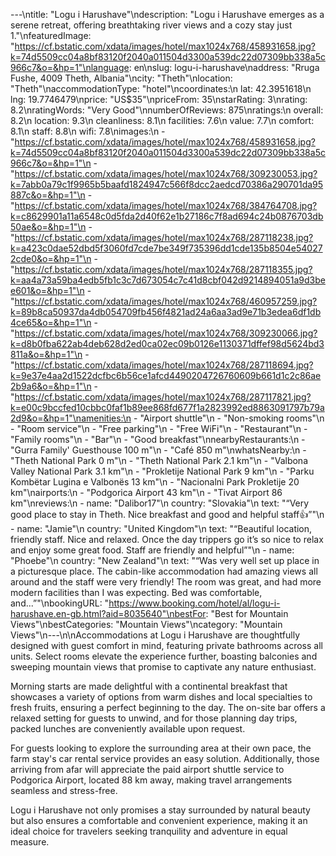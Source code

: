 ---\ntitle: "Logu i Harushave"\ndescription: "Logu i Harushave emerges as a serene retreat, offering breathtaking river views and a cozy stay just 1."\nfeaturedImage: "https://cf.bstatic.com/xdata/images/hotel/max1024x768/458931658.jpg?k=74d5509cc04a8bf83120f2040a011504d3300a539dc22d07309bb338a5c966c7&o=&hp=1"\nlanguage: en\nslug: logu-i-harushave\naddress: "Rruga Fushe, 4009 Theth, Albania"\ncity: "Theth"\nlocation: "Theth"\naccommodationType: "hotel"\ncoordinates:\n  lat: 42.3951618\n  lng: 19.7746479\nprice: "US$35"\npriceFrom: 35\nstarRating: 3\nrating: 8.2\nratingWords: "Very Good"\nnumberOfReviews: 875\nratings:\n  overall: 8.2\n  location: 9.3\n  cleanliness: 8.1\n  facilities: 7.6\n  value: 7.7\n  comfort: 8.1\n  staff: 8.8\n  wifi: 7.8\nimages:\n  - "https://cf.bstatic.com/xdata/images/hotel/max1024x768/458931658.jpg?k=74d5509cc04a8bf83120f2040a011504d3300a539dc22d07309bb338a5c966c7&o=&hp=1"\n  - "https://cf.bstatic.com/xdata/images/hotel/max1024x768/309230053.jpg?k=7abb0a79c1f9965b5baafd1824947c566f8dcc2aedcd70386a290701da95887c&o=&hp=1"\n  - "https://cf.bstatic.com/xdata/images/hotel/max1024x768/384764708.jpg?k=c8629901a11a6548c0d5fda2d40f62e1b27186c7f8ad694c24b0876703db50ae&o=&hp=1"\n  - "https://cf.bstatic.com/xdata/images/hotel/max1024x768/287118238.jpg?k=a423c0dae52dbd5f3060fd7cde7be349f735396dd1cde135b8504e540272cde0&o=&hp=1"\n  - "https://cf.bstatic.com/xdata/images/hotel/max1024x768/287118355.jpg?k=aa4a73a59ba4edb5fb1c3c7d673054c7c41d8cbf042d9214894051a9d3bee601&o=&hp=1"\n  - "https://cf.bstatic.com/xdata/images/hotel/max1024x768/460957259.jpg?k=89b8ca50937da4db054709fb456f4821ad24a6aa3ad9e71b3edea6df1db4ce65&o=&hp=1"\n  - "https://cf.bstatic.com/xdata/images/hotel/max1024x768/309230066.jpg?k=d8b0fba622ab4deb628d2ed0ca02ec09b0126e1130371dffef98d5624bd3811a&o=&hp=1"\n  - "https://cf.bstatic.com/xdata/images/hotel/max1024x768/287118694.jpg?k=9e37e4aa2d1522dcfbc6b56ce1afcd4490204726760609b661d1c2c86ae2b9a6&o=&hp=1"\n  - "https://cf.bstatic.com/xdata/images/hotel/max1024x768/287117821.jpg?k=e00c9bccfed10cbbc0faf1b89ee868fd677f1a2823992ed8863091797b79a2d9&o=&hp=1"\namenities:\n  - "Airport shuttle"\n  - "Non-smoking rooms"\n  - "Room service"\n  - "Free parking"\n  - "Free WiFi"\n  - "Restaurant"\n  - "Family rooms"\n  - "Bar"\n  - "Good breakfast"\nnearbyRestaurants:\n  - "Gurra Family' Guesthouse 100 m"\n  - "Café 850 m"\nwhatsNearby:\n  - "Theth National Park 0 m"\n  - "Theth National Park 2.1 km"\n  - "Valbona Valley National Park 3.1 km"\n  - "Prokletije National Park 9 km"\n  - "Parku Kombëtar Lugina e Valbonës 13 km"\n  - "Nacionalni Park Prokletije 20 km"\nairports:\n  - "Podgorica Airport 43 km"\n  - "Tivat Airport 86 km"\nreviews:\n  - name: "Dalibor17"\n    country: "Slovakia"\n    text: "“Very good place to stay in Theth. Nice breakfast and good and helpful staff👍”"\n  - name: "Jamie"\n    country: "United Kingdom"\n    text: "“Beautiful location, friendly staff. Nice and relaxed. Once the day trippers go it’s so nice to relax and enjoy some great food. Staff are friendly and helpful”"\n  - name: "Phoebe"\n    country: "New Zealand"\n    text: "“Was very well set up place in a picturesque place. The cabin-like accommodation had amazing views all around and the staff were very friendly! The room was great, and had more modern facilities than I was expecting. Bed was comfortable, and...”"\nbookingURL: "https://www.booking.com/hotel/al/logu-i-harushave.en-gb.html?aid=8035640"\nbestFor: "Best for Mountain Views"\nbestCategories: "Mountain Views"\ncategory: "Mountain Views"\n---\n\nAccommodations at Logu i Harushave are thoughtfully designed with guest comfort in mind, featuring private bathrooms across all units. Select rooms elevate the experience further, boasting balconies and sweeping mountain views that promise to captivate any nature enthusiast.

Morning starts are made delightful with a continental breakfast that showcases a variety of options from warm dishes and local specialties to fresh fruits, ensuring a perfect beginning to the day. The on-site bar offers a relaxed setting for guests to unwind, and for those planning day trips, packed lunches are conveniently available upon request.

For guests looking to explore the surrounding area at their own pace, the farm stay's car rental service provides an easy solution. Additionally, those arriving from afar will appreciate the paid airport shuttle service to Podgorica Airport, located 88 km away, making travel arrangements seamless and stress-free.

Logu i Harushave not only promises a stay surrounded by natural beauty but also ensures a comfortable and convenient experience, making it an ideal choice for travelers seeking tranquility and adventure in equal measure.